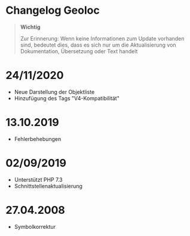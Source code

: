 # Changelog Geoloc

>**Wichtig**
>
>Zur Erinnerung: Wenn keine Informationen zum Update vorhanden sind, bedeutet dies, dass es sich nur um die Aktualisierung von Dokumentation, Übersetzung oder Text handelt

# 24/11/2020

- Neue Darstellung der Objektliste
- Hinzufügung des Tags "V4-Kompatibilität"

# 13.10.2019

- Fehlerbehebungen

# 02/09/2019

- Unterstützt PHP 7.3
- Schnittstellenaktualisierung

# 27.04.2008

- Symbolkorrektur
